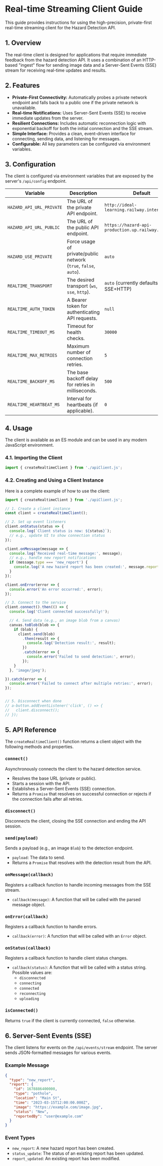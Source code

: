 # Real-time Streaming Client Guide

This guide provides instructions for using the high-precision, private-first real-time streaming client for the Hazard Detection API.

## 1. Overview

The real-time client is designed for applications that require immediate feedback from the hazard detection API. It uses a combination of an HTTP-based "ingest" flow for sending image data and a Server-Sent Events (SSE) stream for receiving real-time updates and results.

## 2. Features

*   **Private-First Connectivity:** Automatically probes a private network endpoint and falls back to a public one if the private network is unavailable.
*   **Real-time Notifications:** Uses Server-Sent Events (SSE) to receive immediate updates from the server.
*   **Resilient Connections:** Includes automatic reconnection logic with exponential backoff for both the initial connection and the SSE stream.
*   **Simple Interface:** Provides a clean, event-driven interface for connecting, sending data, and listening for messages.
*   **Configurable:** All key parameters can be configured via environment variables.

## 3. Configuration

The client is configured via environment variables that are exposed by the server's `/api/config` endpoint.

| Variable                  | Description                                               | Default                                                        |
| ------------------------- | --------------------------------------------------------- | -------------------------------------------------------------- |
| `HAZARD_API_URL_PRIVATE`  | The URL of the private API endpoint.                      | `http://ideal-learning.railway.internal:8080`                  |
| `HAZARD_API_URL_PUBLIC`   | The URL of the public API endpoint.                       | `https://hazard-api-production.up.railway.app`      |
| `HAZARD_USE_PRIVATE`      | Force usage of private/public network (`true`, `false`, `auto`). | `auto`                                                         |
| `REALTIME_TRANSPORT`      | The desired transport (`ws`, `sse`, `http`).              | `auto` (currently defaults to SSE+HTTP)                        |
| `REALTIME_AUTH_TOKEN`     | A Bearer token for authenticating API requests.           | `null`                                                         |
| `REALTIME_TIMEOUT_MS`     | Timeout for health checks.                                | `30000`                                                        |
| `REALTIME_MAX_RETRIES`    | Maximum number of connection retries.                     | `5`                                                            |
| `REALTIME_BACKOFF_MS`     | The base backoff delay for retries in milliseconds.       | `500`                                                          |
| `REALTIME_HEARTBEAT_MS`   | Interval for heartbeats (if applicable).                  | `0`                                                            |

## 4. Usage

The client is available as an ES module and can be used in any modern JavaScript environment.

### 4.1. Importing the Client

```javascript
import { createRealtimeClient } from './apiClient.js';
```

### 4.2. Creating and Using a Client Instance

Here is a complete example of how to use the client:

```javascript
import { createRealtimeClient } from './apiClient.js';

// 1. Create a client instance
const client = createRealtimeClient();

// 2. Set up event listeners
client.onStatus(status => {
  console.log(`Client status is now: ${status}`);
  // e.g., update UI to show connection status
});

client.onMessage(message => {
  console.log('Received real-time message:', message);
  // e.g., handle new report notifications
  if (message.type === 'new_report') {
    console.log('A new hazard report has been created:', message.report);
  }
});

client.onError(error => {
  console.error('An error occurred:', error);
});

// 3. Connect to the service
client.connect().then(() => {
  console.log('Client connected successfully!');

  // 4. Send data (e.g., an image blob from a canvas)
  canvas.toBlob(blob => {
    if (blob) {
      client.send(blob)
        .then(result => {
          console.log('Detection result:', result);
        })
        .catch(error => {
          console.error('Failed to send detection:', error);
        });
    }
  }, 'image/jpeg');

}).catch(error => {
  console.error('Failed to connect after multiple retries:', error);
});


// 5. Disconnect when done
// a-button.addEventListener('click', () => {
//   client.disconnect();
// });
```

## 5. API Reference

The `createRealtimeClient()` function returns a client object with the following methods and properties.

### `connect()`
Asynchronously connects the client to the hazard detection service.
- Resolves the base URL (private or public).
- Starts a session with the API.
- Establishes a Server-Sent Events (SSE) connection.
- Returns a `Promise` that resolves on successful connection or rejects if the connection fails after all retries.

### `disconnect()`
Disconnects the client, closing the SSE connection and ending the API session.

### `send(payload)`
Sends a payload (e.g., an image `Blob`) to the detection endpoint.
- `payload`: The data to send.
- Returns a `Promise` that resolves with the detection result from the API.

### `onMessage(callback)`
Registers a callback function to handle incoming messages from the SSE stream.
- `callback(message)`: A function that will be called with the parsed message object.

### `onError(callback)`
Registers a callback function to handle errors.
- `callback(error)`: A function that will be called with an `Error` object.

### `onStatus(callback)`
Registers a callback function to handle client status changes.
- `callback(status)`: A function that will be called with a status string. Possible values are:
  - `disconnected`
  - `connecting`
  - `connected`
  - `reconnecting`
  - `uploading`

### `isConnected()`
Returns `true` if the client is currently connected, `false` otherwise.

## 6. Server-Sent Events (SSE)

The client listens for events on the `/api/events/stream` endpoint. The server sends JSON-formatted messages for various events.

### Example Message

```json
{
  "type": "new_report",
  "report": {
    "id": 1678886400000,
    "type": "pothole",
    "location": "Main St",
    "time": "2023-03-15T12:00:00.000Z",
    "image": "https://example.com/image.jpg",
    "status": "New",
    "reportedBy": "user@example.com"
  }
}
```

### Event Types
- `new_report`: A new hazard report has been created.
- `status_update`: The status of an existing report has been updated.
- `report_updated`: An existing report has been modified.

